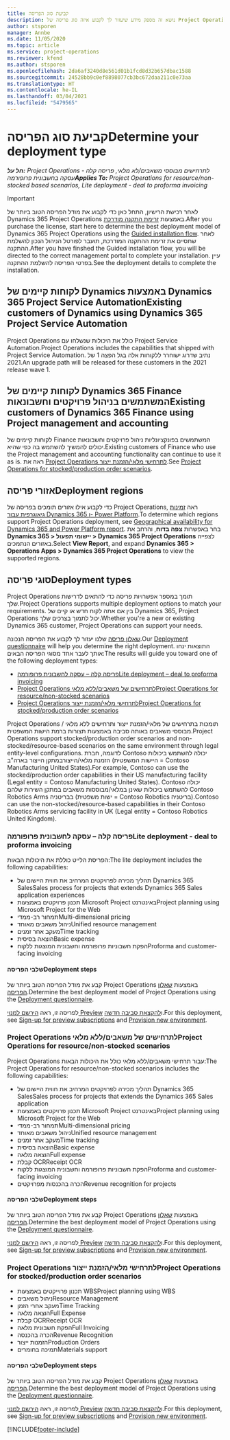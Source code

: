 ```yaml
---
title: קביעת סוג הפריסה
description: נושא זה מספק מידע שיעזור לך לקבוע איזה סוג פריסה של Project Operations מתאים לחברה שלך.
author: stsporen
manager: Annbe
ms.date: 11/05/2020
ms.topic: article
ms.service: project-operations
ms.reviewer: kfend
ms.author: stsporen
ms.openlocfilehash: 2da6af3240d8e561d01b1fcd8d32b657dbac1588
ms.sourcegitcommit: 24528bb9c0ef8898077cb3bc672daa211c0e73aa
ms.translationtype: HT
ms.contentlocale: he-IL
ms.lasthandoff: 03/04/2021
ms.locfileid: "5479565"
---
```

# <a name="determine-your-deployment-type"></a><span data-ttu-id="c9ff5-103">קביעת סוג הפריסה</span><span class="sxs-lookup"><span data-stu-id="c9ff5-103">Determine your deployment type</span></span>

<span data-ttu-id="c9ff5-104">_**חל על:** Project Operations לתרחישים מבוססי משאבים/לא מלאי, פריסה קלה - עסקה בחשבונית פרופורמה_</span><span class="sxs-lookup"><span data-stu-id="c9ff5-104">_**Applies To:** Project Operations for resource/non-stocked based scenarios, Lite deployment - deal to proforma invoicing_</span></span>

> [!IMPORTANT]
> <span data-ttu-id="c9ff5-105">לאחר רכישת הרישיון, התחל כאן כדי לקבוע את מודל הפריסה הטוב ביותר של Dynamics 365 Project Operations באמצעות [זרימת התקנה מודרכת](https://aka.ms/provisionprojectoperations).</span><span class="sxs-lookup"><span data-stu-id="c9ff5-105">After you purchase the license, start here to determine the best deployment model of Dynamics 365 Project Operations using the [Guided installation flow](https://aka.ms/provisionprojectoperations).</span></span>
> <span data-ttu-id="c9ff5-106">לאחר שתסיים את זרימת ההתקנה המודרכת, תועבר לפורטל הניהול הנכון להשלמת ההתקנה.</span><span class="sxs-lookup"><span data-stu-id="c9ff5-106">After you have finshed the Guided installation flow, you will be directed to the correct management portal to complete your installation.</span></span> <span data-ttu-id="c9ff5-107">עיין בפרטי הפריסה להשלמת ההתקנה.</span><span class="sxs-lookup"><span data-stu-id="c9ff5-107">See the deployment details to complete the installation.</span></span>


## <a name="existing-customers-of-dynamics-using-dynamics-365-project-service-automation"></a><span data-ttu-id="c9ff5-108">לקוחות קיימים של Dynamics באמצעות Dynamics 365 Project Service Automation</span><span class="sxs-lookup"><span data-stu-id="c9ff5-108">Existing customers of Dynamics using Dynamics 365 Project Service Automation</span></span>
<span data-ttu-id="c9ff5-109">Project Operations כולל את היכולות שנשלחו עם Project Service Automation.</span><span class="sxs-lookup"><span data-stu-id="c9ff5-109">Project Operations includes the capabilities that shipped with Project Service Automation.</span></span> <span data-ttu-id="c9ff5-110">נתיב שדרוג ישוחרר ללקוחות אלה בגל הפצה 1 של 2021.</span><span class="sxs-lookup"><span data-stu-id="c9ff5-110">An upgrade path will be released for these customers in the 2021 release wave 1.</span></span>

## <a name="existing-customers-of-dynamics-365-finance-using-project-management-and-accounting"></a><span data-ttu-id="c9ff5-111">לקוחות קיימים של Dynamics 365 Finance המשתמשים בניהול פרויקטים וחשבונאות</span><span class="sxs-lookup"><span data-stu-id="c9ff5-111">Existing customers of Dynamics 365 Finance using Project management and accounting</span></span> 

<span data-ttu-id="c9ff5-112">לקוחות קיימים של Finance המשתמשים בפונקציונליות ניהול פרויקטים וחשבונאות יכולים להמשיך להשתמש בה כפי שהיא.</span><span class="sxs-lookup"><span data-stu-id="c9ff5-112">Existing customers of Finance who use the Project management and accounting functionality can continue to use it as is.</span></span> <span data-ttu-id="c9ff5-113">ראה את [Project Operations לתרחישי מלאי/הזמנת ייצור](#pma).</span><span class="sxs-lookup"><span data-stu-id="c9ff5-113">See [Project Operations for stocked/production order scenarios](#pma).</span></span>


## <a name="deployment-regions"></a><span data-ttu-id="c9ff5-114">אזורי פריסה</span><span class="sxs-lookup"><span data-stu-id="c9ff5-114">Deployment regions</span></span>
<span data-ttu-id="c9ff5-115">כדי לקבוע אילו אזורים תומכים בפריסה של Project Operations, ראה [זמינות גיאוגרפית עבור Dynamics 365 ו- Power Platform](https://dynamics.microsoft.com/en-us/geographic-availability/).</span><span class="sxs-lookup"><span data-stu-id="c9ff5-115">To determine which regions support Project Operations deployment, see [Geographical availability for Dynamics 365 and Power Platform report](https://dynamics.microsoft.com/en-us/geographic-availability/).</span></span> <span data-ttu-id="c9ff5-116">בחר באפשרות **צפה בדוח**, והרחב את **Dynamics 365 > יישומי תפעול > Dynamics 365 Project Operations** לצפייה באזורים הנתמכים.</span><span class="sxs-lookup"><span data-stu-id="c9ff5-116">Select **View Report**, and expand **Dynamics 365 > Operations Apps > Dynamics 365 Project Operations** to view the supported regions.</span></span>

## <a name="deployment-types"></a><span data-ttu-id="c9ff5-117">סוגי פריסה</span><span class="sxs-lookup"><span data-stu-id="c9ff5-117">Deployment types</span></span>
<span data-ttu-id="c9ff5-118">Project Operations תומך במספר אפשרויות פריסה כדי להתאים לדרישות שלך.</span><span class="sxs-lookup"><span data-stu-id="c9ff5-118">Project Operations supports multiple deployment options to match your requirements.</span></span> <span data-ttu-id="c9ff5-119">בין אם אתה לקוח חדש או קיים של Dynamics 365, ‏Project Operations יכול לתמוך בצרכים שלך.</span><span class="sxs-lookup"><span data-stu-id="c9ff5-119">Whether you're a new or existing Dynamics 365 customer, Project Operations can support your needs.</span></span>

<span data-ttu-id="c9ff5-120">[שאלון פריסה](https://aka.ms/provisionprojectoperations) שלנו יעזור לך לקבוע את הפריסה הנכונה.</span><span class="sxs-lookup"><span data-stu-id="c9ff5-120">Our [Deployment questionnaire](https://aka.ms/provisionprojectoperations) will help you determine the right deployment.</span></span> <span data-ttu-id="c9ff5-121">התוצאות ינחו אותך לעבר אחד מסוגי הפריסה הבאים:</span><span class="sxs-lookup"><span data-stu-id="c9ff5-121">The results will guide you toward one of the following deployment types:</span></span>

- [<span data-ttu-id="c9ff5-122">פריסה קלה – עסקה לחשבונית פרופורמה</span><span class="sxs-lookup"><span data-stu-id="c9ff5-122">Lite deployment – deal to proforma invoicing</span></span>](#lite)
- [<span data-ttu-id="c9ff5-123">Project Operations לתרחישים של משאבים/ללא מלאי</span><span class="sxs-lookup"><span data-stu-id="c9ff5-123">Project Operations for resource/non-stocked scenarios</span></span>](#integrated)
- [<span data-ttu-id="c9ff5-124">Project Operations לתרחישי מלאי/הזמנת ייצור</span><span class="sxs-lookup"><span data-stu-id="c9ff5-124">Project Operations for stocked/production order scenarios</span></span>](#pma)

<span data-ttu-id="c9ff5-125">Project Operations תומכות בתרחישים של מלאי/הזמנת ייצור ותרחישים ללא מלאי / מבוססי משאבים באותה סביבה באמצעות תצורות ברמת הישות המשפטית.</span><span class="sxs-lookup"><span data-stu-id="c9ff5-125">Project Operations support stocked/production order scenarios and non-stocked/resource-based scenarios on the same environment through legal entity-level configurations.</span></span> <span data-ttu-id="c9ff5-126">לדוגמה, חברת Contoso יכולה להשתמש ביכולות הזמנת מלאי/הייצורבמתקן הייצור בארה"ב (היישות המשפטית = Contoso Manufacturing United States).</span><span class="sxs-lookup"><span data-stu-id="c9ff5-126">For example, Contoso can use the stocked/production order capabilities in their US manufacturing facility (Legal entity = Contoso Manufacturing United States).</span></span> <span data-ttu-id="c9ff5-127">Contoso יכולה להשתמש ביכולות שאינן במלאי/מבוססות משאבים במתקן השירות שלהם Contoso Robotics Arms בבריטניה (ישות משפטית = Contoso Robotics בריטניה).</span><span class="sxs-lookup"><span data-stu-id="c9ff5-127">Contoso can use the non-stocked/resource-based capabilities in their Contoso Robotics Arms servicing facility in UK (Legal entity = Contoso Robotics United Kingdom).</span></span>

### <a name="lite-deployment---deal-to-proforma-invoicing"></a><a  name="lite"></a><span data-ttu-id="c9ff5-128">פריסה קלה – עסקה לחשבונית פרופורמה</span><span class="sxs-lookup"><span data-stu-id="c9ff5-128">Lite deployment - deal to proforma invoicing</span></span>

<span data-ttu-id="c9ff5-129">הפריסת הלייט כוללת את היכולות הבאות:</span><span class="sxs-lookup"><span data-stu-id="c9ff5-129">The lite deployment includes the following capabilities:</span></span>

- <span data-ttu-id="c9ff5-130">תהליך מכירה לפרויקטים המרחיב את חווית היישום של Dynamics 365 Sales</span><span class="sxs-lookup"><span data-stu-id="c9ff5-130">Sales process for projects that extends Dynamics 365 Sales application experiences</span></span>
- <span data-ttu-id="c9ff5-131">תכנון פרויקטים באמצעות Microsoft Project באינטרנט</span><span class="sxs-lookup"><span data-stu-id="c9ff5-131">Project planning using Microsoft Project for the Web</span></span>
- <span data-ttu-id="c9ff5-132">תמחור רב-ממדי</span><span class="sxs-lookup"><span data-stu-id="c9ff5-132">Multi-dimensional pricing</span></span>
- <span data-ttu-id="c9ff5-133">ניהול משאבים מאוחד</span><span class="sxs-lookup"><span data-stu-id="c9ff5-133">Unified resource management</span></span>
- <span data-ttu-id="c9ff5-134">מעקב אחר זמנים</span><span class="sxs-lookup"><span data-stu-id="c9ff5-134">Time tracking</span></span>
- <span data-ttu-id="c9ff5-135">הוצאה בסיסית</span><span class="sxs-lookup"><span data-stu-id="c9ff5-135">Basic expense</span></span>
- <span data-ttu-id="c9ff5-136">הפקת חשבוניות פרופורמה וחשבונית המוצגות ללקוח</span><span class="sxs-lookup"><span data-stu-id="c9ff5-136">Proforma and customer-facing invoicing</span></span> 

#### <a name="deployment-steps"></a><span data-ttu-id="c9ff5-137">שלבי הפריסה</span><span class="sxs-lookup"><span data-stu-id="c9ff5-137">Deployment steps</span></span>
<span data-ttu-id="c9ff5-138">קבע את מודל הפריסה הטוב ביותר של Project Operations באמצעות [שאלון הפריסה](https://aka.ms/provisionprojectoperations).</span><span class="sxs-lookup"><span data-stu-id="c9ff5-138">Determine the best deployment model of Project Operations using the [Deployment questionnaire](https://aka.ms/provisionprojectoperations).</span></span>

<span data-ttu-id="c9ff5-139">לפריסה זו, ראה [הירשם למנוי Preview](lite-preview-subscription-sign-up.md) ו[להקצאת סביבה חדשה](lite-deployment.md).</span><span class="sxs-lookup"><span data-stu-id="c9ff5-139">For this deployment, see [Sign-up for preview subscriptions](lite-preview-subscription-sign-up.md) and [Provision new environment](lite-deployment.md).</span></span> 


### <a name="project-operations-for-resourcenon-stocked-scenarios"></a><a name="integrated"></a><span data-ttu-id="c9ff5-140">Project Operations לתרחישים של משאבים/ללא מלאי</span><span class="sxs-lookup"><span data-stu-id="c9ff5-140">Project Operations for resource/non-stocked scenarios</span></span>
<span data-ttu-id="c9ff5-141">Project Operations עבור תרחישי משאבים/ללא מלאי כולל את היכולות הבאות:</span><span class="sxs-lookup"><span data-stu-id="c9ff5-141">The Project Operations for resource/non-stocked scenarios includes the following capabilities:</span></span>
 
- <span data-ttu-id="c9ff5-142">תהליך מכירה לפרויקטים המרחיב את חווית היישום של Dynamics 365 Sales</span><span class="sxs-lookup"><span data-stu-id="c9ff5-142">Sales process for projects that extends the Dynamics 365 Sales application</span></span>
- <span data-ttu-id="c9ff5-143">תכנון פרויקטים באמצעות Microsoft Project באינטרנט</span><span class="sxs-lookup"><span data-stu-id="c9ff5-143">Project planning using Microsoft Project for the Web</span></span>
- <span data-ttu-id="c9ff5-144">תמחור רב-ממדי</span><span class="sxs-lookup"><span data-stu-id="c9ff5-144">Multi-dimensional pricing</span></span>
- <span data-ttu-id="c9ff5-145">ניהול משאבים מאוחד</span><span class="sxs-lookup"><span data-stu-id="c9ff5-145">Unified resource management</span></span>
- <span data-ttu-id="c9ff5-146">מעקב אחר זמנים</span><span class="sxs-lookup"><span data-stu-id="c9ff5-146">Time tracking</span></span>
- <span data-ttu-id="c9ff5-147">הוצאה בסיסית</span><span class="sxs-lookup"><span data-stu-id="c9ff5-147">Basic expense</span></span>
- <span data-ttu-id="c9ff5-148">הוצאה מלאה</span><span class="sxs-lookup"><span data-stu-id="c9ff5-148">Full expense</span></span>
- <span data-ttu-id="c9ff5-149">קבלת OCR</span><span class="sxs-lookup"><span data-stu-id="c9ff5-149">Receipt OCR</span></span>
- <span data-ttu-id="c9ff5-150">הפקת חשבוניות פרופורמה וחשבונית המוצגות ללקוח</span><span class="sxs-lookup"><span data-stu-id="c9ff5-150">Proforma and customer-facing invoicing</span></span> 
- <span data-ttu-id="c9ff5-151">הכרה בהכנסות מפרויקטים</span><span class="sxs-lookup"><span data-stu-id="c9ff5-151">Revenue recognition for projects</span></span>

#### <a name="deployment-steps"></a><span data-ttu-id="c9ff5-152">שלבי הפריסה</span><span class="sxs-lookup"><span data-stu-id="c9ff5-152">Deployment steps</span></span>
<span data-ttu-id="c9ff5-153">קבע את מודל הפריסה הטוב ביותר של Project Operations באמצעות [שאלון הפריסה](https://aka.ms/provisionprojectoperations).</span><span class="sxs-lookup"><span data-stu-id="c9ff5-153">Determine the best deployment model of Project Operations using the [Deployment questionnaire](https://aka.ms/provisionprojectoperations).</span></span>

<span data-ttu-id="c9ff5-154">לפריסה זו, ראה [הירשם למנוי Preview](resource-sign-up-preview-subscription.md) ו[להקצאת סביבה חדשה](resource-provision-new-environment.md).</span><span class="sxs-lookup"><span data-stu-id="c9ff5-154">For this deployment, see [Sign-up for preview subscriptions](resource-sign-up-preview-subscription.md) and [Provision new environment](resource-provision-new-environment.md).</span></span> 


### <a name="project-operations-for-stockedproduction-order-scenarios"></a><a name="pma"></a><span data-ttu-id="c9ff5-155">Project Operations לתרחישי מלאי/הזמנת ייצור</span><span class="sxs-lookup"><span data-stu-id="c9ff5-155">Project Operations for stocked/production order scenarios</span></span>

- <span data-ttu-id="c9ff5-156">תכנון פרוייקטים באמצעות WBS</span><span class="sxs-lookup"><span data-stu-id="c9ff5-156">Project planning using WBS</span></span>
- <span data-ttu-id="c9ff5-157">ניהול משאבים</span><span class="sxs-lookup"><span data-stu-id="c9ff5-157">Resource Management</span></span>
- <span data-ttu-id="c9ff5-158">מעקב אחרי הזמן</span><span class="sxs-lookup"><span data-stu-id="c9ff5-158">Time Tracking</span></span>
- <span data-ttu-id="c9ff5-159">הוצאה מלאה</span><span class="sxs-lookup"><span data-stu-id="c9ff5-159">Full Expense</span></span>
- <span data-ttu-id="c9ff5-160">קבלת OCR</span><span class="sxs-lookup"><span data-stu-id="c9ff5-160">Receipt OCR</span></span>
- <span data-ttu-id="c9ff5-161">הפקת חשבונית מלאה</span><span class="sxs-lookup"><span data-stu-id="c9ff5-161">Full Invoicing</span></span>
- <span data-ttu-id="c9ff5-162">הכרה בהכנסה</span><span class="sxs-lookup"><span data-stu-id="c9ff5-162">Revenue Recognition</span></span>
- <span data-ttu-id="c9ff5-163">הזמנות ייצור</span><span class="sxs-lookup"><span data-stu-id="c9ff5-163">Production Orders</span></span>
- <span data-ttu-id="c9ff5-164">תמיכה בחומרים</span><span class="sxs-lookup"><span data-stu-id="c9ff5-164">Materials support</span></span>

#### <a name="deployment-steps"></a><span data-ttu-id="c9ff5-165">שלבי הפריסה</span><span class="sxs-lookup"><span data-stu-id="c9ff5-165">Deployment steps</span></span>
<span data-ttu-id="c9ff5-166">קבע את מודל הפריסה הטוב ביותר של Project Operations באמצעות [שאלון הפריסה](https://aka.ms/provisionprojectoperations).</span><span class="sxs-lookup"><span data-stu-id="c9ff5-166">Determine the best deployment model of Project Operations using the [Deployment questionnaire](https://aka.ms/provisionprojectoperations).</span></span>

<span data-ttu-id="c9ff5-167">לפריסה זו, ראה [הירשם למנוי Preview](https://docs.microsoft.com/dynamics365/fin-ops-core/dev-itpro/dev-tools/sign-up-preview-subscription?toc=/dynamics365/finance/toc.json) ו[להקצאת סביבה חדשה](https://docs.microsoft.com/dynamics365/fin-ops-core/dev-itpro/deployment/deploy-demo-environment?toc=/dynamics365/finance/toc.json).</span><span class="sxs-lookup"><span data-stu-id="c9ff5-167">For this deployment, see [Sign-up for preview subscriptions](https://docs.microsoft.com/dynamics365/fin-ops-core/dev-itpro/dev-tools/sign-up-preview-subscription?toc=/dynamics365/finance/toc.json) and [Provision new environment](https://docs.microsoft.com/dynamics365/fin-ops-core/dev-itpro/deployment/deploy-demo-environment?toc=/dynamics365/finance/toc.json).</span></span> 



[!INCLUDE[footer-include](../includes/footer-banner.md)]
